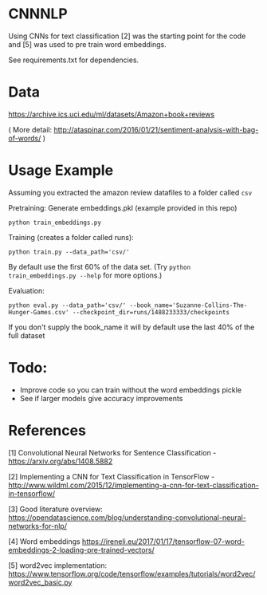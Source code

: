 # CNNNLP
Using CNNs for text classification [2] was the starting point for the code and [5] was used to pre train word embeddings.

See requirements.txt for dependencies.

# Data
https://archive.ics.uci.edu/ml/datasets/Amazon+book+reviews

( More detail: http://ataspinar.com/2016/01/21/sentiment-analysis-with-bag-of-words/ )

# Usage Example
Assuming you extracted the amazon review datafiles to a folder called `csv`

Pretraining: Generate embeddings.pkl (example provided in this repo)
```
python train_embeddings.py
```

Training (creates a folder called runs):
```
python train.py --data_path='csv/'
```
By default use the first 60% of the data set. (Try `python train_embeddings.py --help` for more options.)


Evaluation:
```
python eval.py --data_path='csv/' --book_name='Suzanne-Collins-The-Hunger-Games.csv' --checkpoint_dir=runs/1488233333/checkpoints
```
If you don't supply the book_name it will by default use the last 40% of the full dataset

# Todo:
* Improve code so you can train without the word embeddings pickle
* See if larger models give accuracy improvements

# References
[1] Convolutional Neural Networks for Sentence Classification - https://arxiv.org/abs/1408.5882

[2] Implementing a CNN for Text Classification in TensorFlow - http://www.wildml.com/2015/12/implementing-a-cnn-for-text-classification-in-tensorflow/

[3] Good literature overview: https://opendatascience.com/blog/understanding-convolutional-neural-networks-for-nlp/

[4] Word embeddings https://ireneli.eu/2017/01/17/tensorflow-07-word-embeddings-2-loading-pre-trained-vectors/

[5] word2vec implementation: https://www.tensorflow.org/code/tensorflow/examples/tutorials/word2vec/word2vec_basic.py
